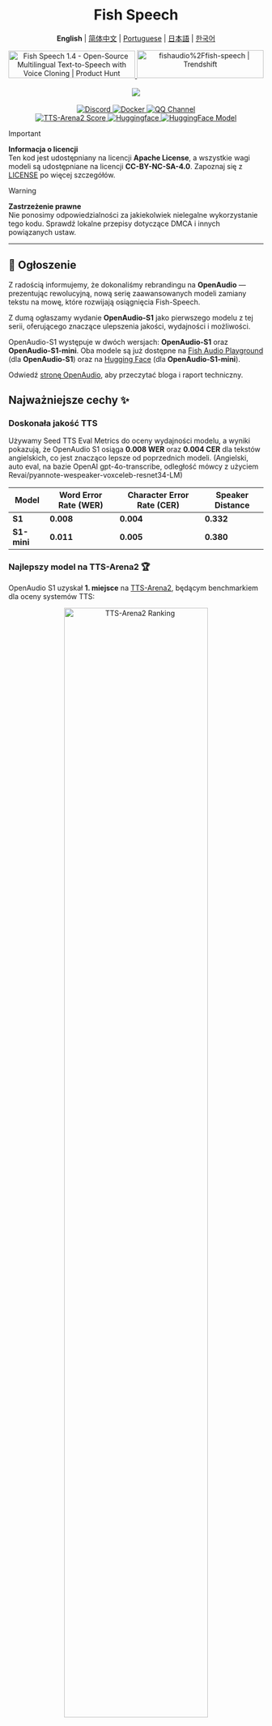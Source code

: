 <div align="center">
<h1>Fish Speech</h1>

**English** | [简体中文](docs/README.zh.md) | [Portuguese](docs/README.pt-BR.md) | [日本語](docs/README.ja.md) | [한국어](docs/README.ko.md) <br>

<a href="https://www.producthunt.com/posts/fish-speech-1-4?embed=true&utm_source=badge-featured&utm_medium=badge&utm_souce=badge-fish&#0045;speech&#0045;1&#0045;4" target="_blank">
    <img src="https://api.producthunt.com/widgets/embed-image/v1/featured.svg?post_id=488440&theme=light" alt="Fish&#0032;Speech&#0032;1&#0046;4 - Open&#0045;Source&#0032;Multilingual&#0032;Text&#0045;to&#0045;Speech&#0032;with&#0032;Voice&#0032;Cloning | Product Hunt" style="width: 250px; height: 54px;" width="250" height="54" />
</a>
<a href="https://trendshift.io/repositories/7014" target="_blank">
    <img src="https://trendshift.io/api/badge/repositories/7014" alt="fishaudio%2Ffish-speech | Trendshift" style="width: 250px; height: 55px;" width="250" height="55"/>
</a>
<br>
</div>
<br>

<div align="center">
    <img src="https://count.getloli.com/get/@fish-speech?theme=asoul" /><br>
</div>

<br>

<div align="center">
    <a target="_blank" href="https://discord.gg/Es5qTB9BcN">
        <img alt="Discord" src="https://img.shields.io/discord/1214047546020728892?color=%23738ADB&label=Discord&logo=discord&logoColor=white&style=flat-square"/>
    </a>
    <a target="_blank" href="https://hub.docker.com/r/fishaudio/fish-speech">
        <img alt="Docker" src="https://img.shields.io/docker/pulls/fishaudio/fish-speech?style=flat-square&logo=docker"/>
    </a>
    <a target="_blank" href="https://pd.qq.com/s/bwxia254o">
      <img alt="QQ Channel" src="https://img.shields.io/badge/QQ-blue?logo=tencentqq">
    </a>
</div>

<div align="center">
    <a target="_blank" href="https://huggingface.co/spaces/TTS-AGI/TTS-Arena-V2">
      <img alt="TTS-Arena2 Score" src="https://img.shields.io/badge/TTS_Arena2-Rank_%231-gold?style=flat-square&logo=trophy&logoColor=white">
    </a>
    <a target="_blank" href="https://huggingface.co/spaces/fishaudio/fish-speech-1">
        <img alt="Huggingface" src="https://img.shields.io/badge/🤗%20-space%20demo-yellow"/>
    </a>
    <a target="_blank" href="https://huggingface.co/fishaudio/openaudio-s1-mini">
        <img alt="HuggingFace Model" src="https://img.shields.io/badge/🤗%20-models-orange"/>
    </a>
</div>

> [!IMPORTANT]
> **Informacja o licencji**  
> Ten kod jest udostępniany na licencji **Apache License**, a wszystkie wagi modeli są udostępniane na licencji **CC-BY-NC-SA-4.0**. Zapoznaj się z [LICENSE](LICENSE) po więcej szczegółów.

> [!WARNING]
> **Zastrzeżenie prawne**  
> Nie ponosimy odpowiedzialności za jakiekolwiek nielegalne wykorzystanie tego kodu. Sprawdź lokalne przepisy dotyczące DMCA i innych powiązanych ustaw.

---

## 🎉 Ogłoszenie

Z radością informujemy, że dokonaliśmy rebrandingu na **OpenAudio** — prezentując rewolucyjną, nową serię zaawansowanych modeli zamiany tekstu na mowę, które rozwijają osiągnięcia Fish-Speech.

Z dumą ogłaszamy wydanie **OpenAudio-S1** jako pierwszego modelu z tej serii, oferującego znaczące ulepszenia jakości, wydajności i możliwości.

OpenAudio-S1 występuje w dwóch wersjach: **OpenAudio-S1** oraz **OpenAudio-S1-mini**. Oba modele są już dostępne na [Fish Audio Playground](https://fish.audio) (dla **OpenAudio-S1**) oraz na [Hugging Face](https://huggingface.co/fishaudio/openaudio-s1-mini) (dla **OpenAudio-S1-mini**).

Odwiedź [stronę OpenAudio](https://openaudio.com/blogs/s1), aby przeczytać bloga i raport techniczny.

## Najważniejsze cechy ✨

### **Doskonała jakość TTS**

Używamy Seed TTS Eval Metrics do oceny wydajności modelu, a wyniki pokazują, że OpenAudio S1 osiąga **0.008 WER** oraz **0.004 CER** dla tekstów angielskich, co jest znacząco lepsze od poprzednich modeli. (Angielski, auto eval, na bazie OpenAI gpt-4o-transcribe, odległość mówcy z użyciem Revai/pyannote-wespeaker-voxceleb-resnet34-LM)

| Model | Word Error Rate (WER) | Character Error Rate (CER) | Speaker Distance |
|-------|----------------------|---------------------------|------------------|
| **S1** | **0.008**  | **0.004**  | **0.332** |
| **S1-mini** | **0.011** | **0.005** | **0.380** |

### **Najlepszy model na TTS-Arena2** 🏆

OpenAudio S1 uzyskał **1. miejsce** na [TTS-Arena2](https://arena.speechcolab.org/), będącym benchmarkiem dla oceny systemów TTS:

<div align="center">
    <img src="https://raw.githubusercontent.com/fishaudio/fish-speech/main/docs/assets/Elo.jpg" alt="TTS-Arena2 Ranking" style="width: 75%;" />
</div>

### **Kontrola mowy**

OpenAudio S1 **obsługuje różne emocje, ton oraz specjalne markery** pozwalające wzbogacić syntezę mowy:

- **Podstawowe emocje**:
```
(angry) (sad) (excited) (surprised) (satisfied) (delighted) 
(scared) (worried) (upset) (nervous) (frustrated) (depressed)
(empathetic) (embarrassed) (disgusted) (moved) (proud) (relaxed)
(grateful) (confident) (interested) (curious) (confused) (joyful)
```

- **Zaawansowane emocje**:
```
(disdainful) (unhappy) (anxious) (hysterical) (indifferent) 
(impatient) (guilty) (scornful) (panicked) (furious) (reluctant)
(keen) (disapproving) (negative) (denying) (astonished) (serious)
(sarcastic) (conciliative) (comforting) (sincere) (sneering)
(hesitating) (yielding) (painful) (awkward) (amused)
```

- **Markery tonu**:
```
(in a hurry tone) (shouting) (screaming) (whispering) (soft tone)
```

- **Specjalne efekty dźwiękowe**:
```
(laughing) (chuckling) (sobbing) (crying loudly) (sighing) (panting)
(groaning) (crowd laughing) (background laughter) (audience laughing)
```

Możesz także użyć Ha,ha,ha do sterowania, jest wiele innych przypadków do samodzielnego odkrycia.

(Obecnie obsługiwane języki: angielski, chiński i japoński; więcej już wkrótce!)

### **Dwa typy modeli**

| Model | Rozmiar | Dostępność | Funkcje |
|-------|--------|------------|---------|
| **S1** | 4B parametrów | Dostępny na [fish.audio](fish.audio) | Pełnofunkcyjny model flagowy |
| **S1-mini** | 0,5B parametrów | Dostępny na huggingface [hf space](https://huggingface.co/spaces/fishaudio/openaudio-s1-mini) | Wersja zdystylowana, z podstawowymi funkcjami |

Zarówno S1, jak i S1-mini wykorzystują online Reinforcement Learning from Human Feedback (RLHF).

## **Funkcje**

1. **Zero-shot & Few-shot TTS:** Wprowadź 10–30 sekundowy próbkę głosu, aby wygenerować wysokiej jakości mowę TTS. **Szczegółowe wskazówki znajdziesz w [Voice Cloning Best Practices](https://docs.fish.audio/text-to-speech/voice-clone-best-practices).**

2. **Obsługa wielu języków i języków krzyżowych:** Po prostu skopiuj i wklej tekst w różnych językach do pola wejściowego — nie musisz się martwić językiem. Obecnie obsługiwane: angielski, japoński, koreański, chiński, francuski, niemiecki, arabski i hiszpański.

3. **Brak zależności od fonemów:** Model ma silne zdolności generalizacyjne i nie opiera się na fonemach w TTS. Radzi sobie z tekstem zapisanym w dowolnym alfabecie.

4. **Wysoka dokładność:** Osiąga niski współczynnik błędów znaków (CER) na poziomie ok. 0,4% oraz współczynnik błędów słów (WER) ok. 0,8% dla Seed-TTS Eval.

5. **Szybkość:** Dzięki akceleracji fish-tech, współczynnik czasu rzeczywistego wynosi około 1:5 na laptopie z Nvidia RTX 4060 i 1:15 na Nvidia RTX 4090.

6. **WebUI Inference:** Łatwy w użyciu interfejs webowy oparty na Gradio, kompatybilny z Chrome, Firefox, Edge i innymi przeglądarkami.

7. **GUI Inference:** Oferuje graficzny interfejs PyQt6 działający bezproblemowo z serwerem API. Obsługuje Linux, Windows i macOS. [Zobacz GUI](https://github.com/AnyaCoder/fish-speech-gui).

8. **Przyjazny wdrożeniom:** Łatwe uruchamianie serwera inferencyjnego z natywną obsługą Linux i Windows (MacOS wkrótce), minimalizując utratę prędkości.

## **Media i dema**

<div align="center">

### **Social Media**
<a href="https://x.com/FishAudio/status/1929915992299450398" target="_blank">
    <img src="https://img.shields.io/badge/𝕏-Latest_Demo-black?style=for-the-badge&logo=x&logoColor=white" alt="Latest Demo on X" />
</a>

### **Interaktywne dema**
<a href="https://fish.audio" target="_blank">
    <img src="https://img.shields.io/badge/Fish_Audio-Try_OpenAudio_S1-blue?style=for-the-badge" alt="Try OpenAudio S1" />
</a>
<a href="https://huggingface.co/spaces/fishaudio/openaudio-s1-mini" target="_blank">
    <img src="https://img.shields.io/badge/Hugging_Face-Try_S1_Mini-yellow?style=for-the-badge" alt="Try S1 Mini" />
</a>

### **Prezentacje wideo**

<a href="https://www.youtube.com/watch?v=SYuPvd7m06A" target="_blank">
    <img src="https://raw.githubusercontent.com/fishaudio/fish-speech/main/docs/assets/Thumbnail.jpg" alt="OpenAudio S1 Video" style="width: 50%;" />
</a>

### **Próbki audio**
<div style="margin: 20px 0;">
    <em> Wkrótce dostępne będą wysokiej jakości próbki audio, prezentujące nasze możliwości wielojęzycznego TTS w różnych językach i emocjach.</em>
</div>

</div>

---

## Dokumentacja

- [Środowisko budowy](https://raw.githubusercontent.com/fishaudio/fish-speech/main/docs/en/install.md)
- [Inferencja](https://raw.githubusercontent.com/fishaudio/fish-speech/main/docs/en/inference.md)

## Podziękowania

- [VITS2 (daniilrobnikov)](https://github.com/daniilrobnikov/vits2)
- [Bert-VITS2](https://github.com/fishaudio/Bert-VITS2)
- [GPT VITS](https://github.com/innnky/gpt-vits)
- [MQTTS](https://github.com/b04901014/MQTTS)
- [GPT Fast](https://github.com/pytorch-labs/gpt-fast)
- [GPT-SoVITS](https://github.com/RVC-Boss/GPT-SoVITS)
- [Qwen3](https://github.com/QwenLM/Qwen3)

## Raport techniczny (V1.4)
```bibtex
@misc{fish-speech-v1.4,
      title={Fish-Speech: Leveraging Large Language Models for Advanced Multilingual Text-to-Speech Synthesis},
      author={Shijia Liao and Yuxuan Wang and Tianyu Li and Yifan Cheng and Ruoyi Zhang and Rongzhi Zhou and Yijin Xing},
      year={2024},
```
      eprint={2411.01156},
      archivePrefix={arXiv},
      primaryClass={cs.SD},
      url={https://arxiv.org/abs/2411.01156},
}
```

---

Tranlated By [Open Ai Tx](https://github.com/OpenAiTx/OpenAiTx) | Last indexed: 2025-06-10

---